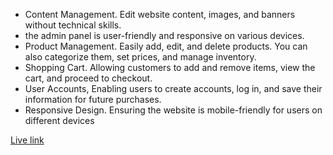 * Content Management. Edit website content, images, and banners without technical skills.
*  the admin panel is user-friendly and responsive on various devices.
* Product Management. Easily add, edit, and delete products. You can also categorize them, set prices, and manage inventory.
* Shopping Cart. Allowing customers to add and remove items, view the cart, and proceed to checkout.
* User Accounts, Enabling users to create accounts, log in, and save their information for future purchases.
* Responsive Design. Ensuring the website is mobile-friendly for users on different devices

[Live link](https://technology-electronics-6f0b8.web.app/)

